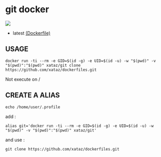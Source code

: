 # git docker

[![](https://badge.imagelayers.io/xataz/git:latest.svg)](https://imagelayers.io/?images=xataz/git:latest 'Get your own badge on imagelayers.io')
* latest [(Dockerfile)](https://github.com/xataz/dockerfiles/blob/master/git/Dockerfile)

## USAGE
```
docker run -ti --rm -e GID=$(id -g) -e UID=$(id -u) -w "$(pwd)" -v "$(pwd)":"$(pwd)" xataz/git clone https://github.com/xataz/dockerfiles.git
```

Not execute on /

## CREATE A ALIAS
```
echo /home/user/.profile
```
add :
```
alias git='docker run -ti --rm -e GID=$(id -g) -e UID=$(id -u) -w "$(pwd)" -v "$(pwd)":"$(pwd)" xataz/git'
```
and use :
```
git clone https://github.com/xataz/dockerfiles.git
```
